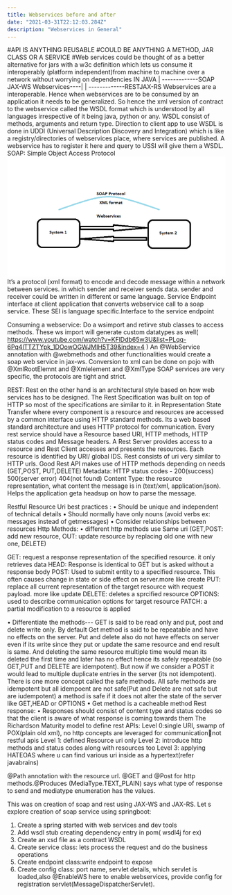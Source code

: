 ```yaml
---
title: Webservices before and after
date: "2021-03-31T22:12:03.284Z"
description: "Webservices in General"
---
```


#API IS ANYTHING REUSABLE
#COULD BE ANYTHING A METHOD, JAR CLASS OR A SERVICE
#Web services could be thought of as a better alternative for jars with a w3c definition which
lets us consume it interoperably (platform independent)from machine to machine over a network without worrying on dependencies
IN JAVA
| -------------SOAP JAX-WS
Webservices----|
| -------------RESTJAX-RS
Webservices are a interoperable.
Hence when webservices are to be consumed by an application it needs to be generalized. So hence the xml version of contract to the webservice called the WSDL format which is understood by all languages irrespective of it being java, python or any.
WSDL consist of methods, arguments and return type. Direction to client app to use WSDL is done in UDDI (Universal Description Discovery and Integration) which is like a registry/directories of webservices place, where services are published. A webservice has to register it here and query to USSI will give them a WSDL.
SOAP: Simple Object Access Protocol
![Communicate via SOAP](./Soapformat.png)
It’s a protocol (xml format) to encode and decode message within a network between services. in which sender and receiver sends data. sender and receiver could be written in different or same language.
Service Endpoint interface at client application that converts webservice call to a soap service. These SEI is language specific.Interface to the service endpoint

Consuming a webservice:
Do a wsimport and retirve stub classes to access methods. These ws import will generate custom datatypes as well( https://www.youtube.com/watch?v=KFlDdb65w3U&list=PLqq-6Pq4lTTZTYpk_1DOowOGWJMIH5T39&index=4 )
An @WebService annotation with @webmethods and other functionalities would create a soap web service in jax-ws. Conversion to xml can be done on pojo with @XmlRootElemnt and @Xmlelement and @XmlType
SOAP services are very specific, the protocols are tight and strict.

REST:
Rest on the other hand is an architectural style based on how web services has to be designed.
The Rest Specification was built on top of HTTP so most of the specifications are similar to it.
in Representation State Transfer where every component is a resource and resources are accessed by a common interface using HTTP standard methods. Its a web based standard architecture and uses HTTP protocol for communication. Every rest service should have a Resource based URI, HTTP methods, HTTP status codes and Message headers.
A Rest Server provides access to a resource and Rest Client accesses and presents the resources. Each resource is identified by URI/ global IDS.
Rest consists of uri very similar to HTTP urls. Good Rest API makes use of HTTP methods depending on needs (GET,POST, PUT,DELETE)
Metadata: HTTP status codes - 200(success) 500(server error) 404(not found)
Content Type: the resource representation, what content the message is in (text/xml, application/json). Helps the application geta headsup on how to parse the message.

Restful Resource Uri best practices :
• Should be unique and independent of technical details
• Should normally have only nouns (avoid verbs ex: messages instead of getmessages)
• Consider relationships between resources
Http Methods:
• different http methods use Same uri (GET,POST: add new resource, OUT: update resource by replacing old one with new one, DELETE)


GET: request a response representation of the specified resource. it only retrieves data
HEAD: Response is identical to GET but is asked without a response body
POST: Used to submit entity to a specified resource. This often causes change in state or side effect on server.more like create
PUT: replace all current representation of the target resource with request payload. more like update
DELETE: deletes a sprcified resource
OPTIONS: used to describe communication options for target resource
PATCH: a partial modification to a resource is applied


• Differentiate the methods--- GET is said to be read only and put, post and delete write only. By default Get method is said to be repeatable and have no effects on the server. Put and delete also do not have effects on server even if its write since they put or update the same resource and end result is same. And deleting the same resource multiple time would mean its deleted the first time and later has no effect hence its safely repeatable (so GET,PUT and DELETE are idempotent). But now if we consider a POST it would lead to multiple duplicate entries in the server (its not idempotent). There is one more concept called the safe methods. All safe methods are idempotent but all idempoent are not safe(Put and Delete are not safe but are iudempotent) a method is safe if it does not alter the state of the server like GET,HEAD or OPTIONS
• Get method is a cacheable method
Rest response:
• Responses should consist of content type and status codes so that the client is aware of what response is coming towards them
The Richardson Maturity model to define rest APIs:
Level 0:single URI, swamp of POX(plain old xml), no http concepts are leveraged for communicationnot restful apis
Level 1: defined Resource uri only
Level 2: introduce http methods and status codes along with resources too
Level 3: applying HATEOAS where u can find various uri inside as a hypertext(refer javabrains)

@Path annotation with the resource url. @GET and @Post for http methods.@Produces (MediaType.TEXT_PLAIN) says what type of response to send and mediatype enumeration has the values.

This was on creation of soap and rest using JAX-WS and JAX-RS.
Let s explore creation of soap service using springboot:

1. Create a spring started with web services and dev tools
2. Add wsdl stub creating dependency entry in pom( wsdl4j for ex)
3. Create an xsd file as a contract WSDL
4. Create service class: lets process the request and do the business operations
5. Create endpoint class:write endpoint to expose
6. Create config class: port name, servlet details, which servlet is loaded,also @EnableWS here to enable webservices, provide config for registration servlet(MessageDispatcherServlet).
